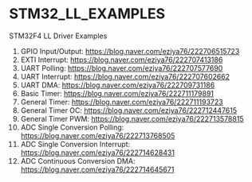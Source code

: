 # STM32_LL_EXAMPLES
STM32F4 LL Driver Examples

1. GPIO Input/Output: https://blog.naver.com/eziya76/222706515723
2. EXTI Interrupt: https://blog.naver.com/eziya76/222707413186
3. UART Polling: https://blog.naver.com/eziya76/222707577690
4. UART Interrupt: https://blog.naver.com/eziya76/222707602662
5. UART DMA: https://blog.naver.com/eziya76/222709731186
6. Basic Timer: https://blog.naver.com/eziya76/222711179891
7. General Timer: https://blog.naver.com/eziya76/222711193723 
8. General Timer OC: https://blog.naver.com/eziya76/222712447615
9. General Timer PWM: https://blog.naver.com/eziya76/222713578815
10. ADC Single Conversion Polling: https://blog.naver.com/eziya76/222713768505
11. ADC Single Conversion Interrupt: https://blog.naver.com/eziya76/222714628431
12. ADC Continuous Conversion DMA: https://blog.naver.com/eziya76/222714645671
